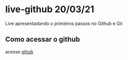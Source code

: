 # live-github 20/03/21

Live apresentadando o primeiros passos no Github e Git

## Como acessar o github

acesse [gihub](https://github.com)


